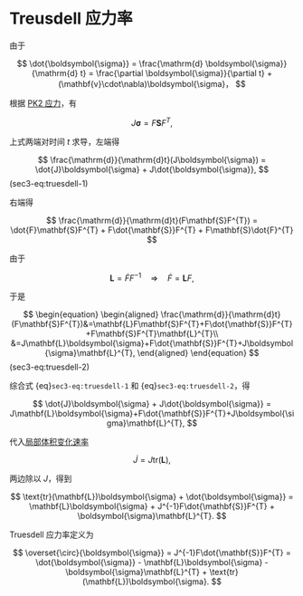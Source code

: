 # Treusdell 应力率

由于

$$
\dot{\boldsymbol{\sigma}} = \frac{\mathrm{d} \boldsymbol{\sigma}}{\mathrm{d} t} = \frac{\partial \boldsymbol{\sigma}}{\partial t} + (\mathbf{v}\cdot\nabla)\boldsymbol{\sigma}，
$$

根据 [PK2 应力](../chap4/sec2-2ndPiolaKirchhoff.md)，有

$$
J\boldsymbol{\sigma} = F\mathbf{S}F^{T},
$$

上式两端对时间 $t$ 求导，左端得

$$
\frac{\mathrm{d}}{\mathrm{d}t}(J\boldsymbol{\sigma}) = \dot{J}\boldsymbol{\sigma} + J\dot{\boldsymbol{\sigma}},
$$ (sec3-eq:truesdell-1)

右端得

$$
\frac{\mathrm{d}}{\mathrm{d}t}(F\mathbf{S}F^{T}) = \dot{F}\mathbf{S}F^{T} + F\dot{\mathbf{S}}F^{T} + F\mathbf{S}\dot{F}^{T}
$$

由于

$$
\mathbf{L} = \dot{F}F^{-1}\quad\Longrightarrow\quad \dot{F} = \mathbf{L}F,
$$

于是

$$
\begin{equation}
\begin{aligned}
\frac{\mathrm{d}}{\mathrm{d}t}(F\mathbf{S}F^{T})&=\mathbf{L}F\mathbf{S}F^{T}+F\dot{\mathbf{S}}F^{T}+F\mathbf{S}F^{T}\mathbf{L}^{T}\\
&=J\mathbf{L}\boldsymbol{\sigma}+F\dot{\mathbf{S}}F^{T}+J\boldsymbol{\sigma}\mathbf{L}^{T},
\end{aligned}
\end{equation}
$$ (sec3-eq:truesdell-2)

综合式 {eq}`sec3-eq:truesdell-1` 和 {eq}`sec3-eq:truesdell-2`，得

$$
\dot{J}\boldsymbol{\sigma} + J\dot{\boldsymbol{\sigma}} = J\mathbf{L}\boldsymbol{\sigma}+F\dot{\mathbf{S}}F^{T}+J\boldsymbol{\sigma}\mathbf{L}^{T},
$$

代入[局部体积变化速率](../chap3/sec1-velocity-gradient.md)

$$
\dot{J} = J\text{tr}(\mathbf{L}),
$$

两边除以 $J$，得到

$$
\text{tr}(\mathbf{L})\boldsymbol{\sigma} + \dot{\boldsymbol{\sigma}} =  \mathbf{L}\boldsymbol{\sigma} + J^{-1}F\dot{\mathbf{S}}F^{T} + \boldsymbol{\sigma}\mathbf{L}^{T}.
$$

Truesdell 应力率定义为

$$
\overset{\circ}{\boldsymbol{\sigma}} = 
J^{-1}F\dot{\mathbf{S}}F^{T} = \dot{\boldsymbol{\sigma}} - \mathbf{L}\boldsymbol{\sigma} - \boldsymbol{\sigma}\mathbf{L}^{T} + \text{tr}(\mathbf{L})\boldsymbol{\sigma}.
$$